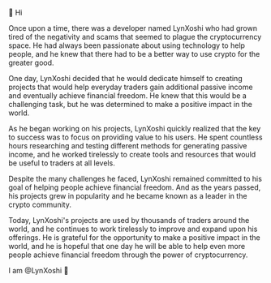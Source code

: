 👋 Hi 

Once upon a time, there was a developer named LynXoshi who had grown tired of the negativity and scams that seemed to plague the cryptocurrency space. He had always been passionate about using technology to help people, and he knew that there had to be a better way to use crypto for the greater good.

One day, LynXoshi decided that he would dedicate himself to creating projects that would help everyday traders gain additional passive income and eventually achieve financial freedom. He knew that this would be a challenging task, but he was determined to make a positive impact in the world.

As he began working on his projects, LynXoshi quickly realized that the key to success was to focus on providing value to his users. He spent countless hours researching and testing different methods for generating passive income, and he worked tirelessly to create tools and resources that would be useful to traders at all levels.

Despite the many challenges he faced, LynXoshi remained committed to his goal of helping people achieve financial freedom. And as the years passed, his projects grew in popularity and he became known as a leader in the crypto community.

Today, LynXoshi's projects are used by thousands of traders around the world, and he continues to work tirelessly to improve and expand upon his offerings. He is grateful for the opportunity to make a positive impact in the world, and he is hopeful that one day he will be able to help even more people achieve financial freedom through the power of cryptocurrency.

I am @LynXoshi 👀

<!---
LynXoshi/LynXoshi is a ✨ special ✨ repository because its `README.md` (this file) appears on your GitHub profile.
You can click the Preview link to take a look at your changes.
--->
